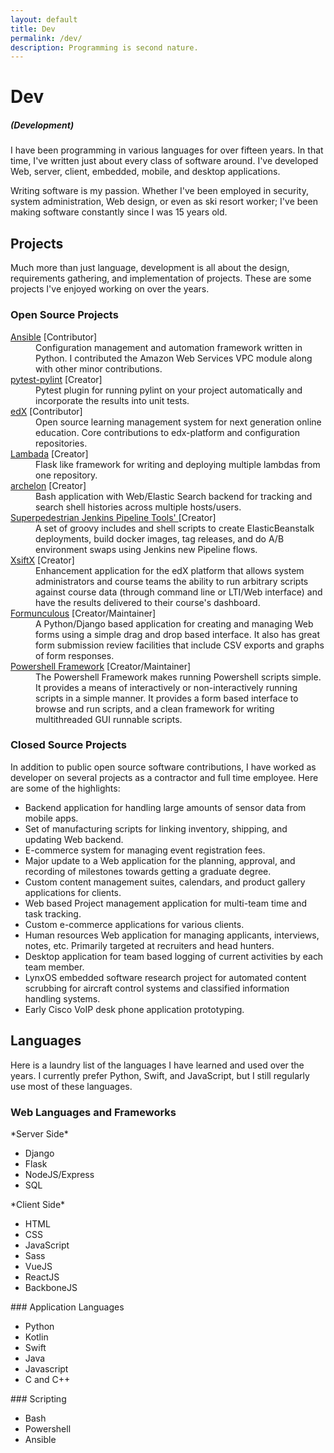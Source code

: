 ```yaml
---
layout: default
title: Dev
permalink: /dev/
description: Programming is second nature.
---
```

# Dev

##### (Development)

I have been programming in various languages for over fifteen
years. In that time, I've written just about every class of software
around. I've developed Web, server, client, embedded, mobile, and
desktop applications.

Writing software is my passion. Whether I've been employed in
security, system administration, Web design, or even as ski resort
worker; I've been making software constantly since I was 15 years old.

## Projects

Much more than just language, development is all about the design,
requirements gathering, and implementation of projects. These are some
projects I've enjoyed working on over the years.

### Open Source Projects
<dl>
  <dt>
    <a href="http://ansible.com">Ansible</a> <span>[Contributor]</span>
  </dt>
  <dd>
    Configuration management and automation framework written in
    Python. I contributed the Amazon Web Services VPC module along
    with other minor contributions.
  </dd>
  <dt>
    <a href="http://github.com/carsongee/pytest-pylint">pytest-pylint</a>
    <span>[Creator]</span>
  </dt>
  <dd>
    Pytest plugin for running pylint on your project automatically and incorporate
    the results into unit tests.
  </dd>
  <dt>
    <a href="http://code.edx.org">edX</a>
    <span>[Contributor]</span>
  </dt>
  <dd>
    Open source learning management system for next generation online
    education. Core contributions to edx-platform and configuration
    repositories.
  </dd>
  <dt>
    <a href="https://github.com/Superpedestrian/lambada">Lambada</a>
    <span>[Creator]</span>
  </dt>
  <dd>
    Flask like framework for writing and deploying multiple lambdas from one repository.
  </dd>
  <dt>
    <a href="http://archelon.rtfd.org">archelon</a>
    <span>[Creator]</span>
  </dt>
  <dd>
    Bash application with Web/Elastic Search backend for tracking and
    search shell histories across multiple hosts/users.
  </dd>
  <dt>
    <a href="https://github.com/Superpedestrian/sp-jenkins-build-tools">
      Superpedestrian Jenkins Pipeline Tools'
    </a>
    <span>[Creator]</span>
  </dt>
  <dd>
    A set of groovy includes and shell scripts to create
    ElasticBeanstalk deployments, build docker images, tag releases,
    and do A/B environment swaps using Jenkins new Pipeline flows.
  </dd>
  <dt>
    <a href="http://github.com/mitocw/xsiftx">XsiftX</a> <span>[Creator]</span>
  </dt>
  <dd>
    Enhancement application for the edX platform that allows system
    administrators and course teams the ability to run arbitrary
    scripts against course data (through command line or LTI/Web
    interface) and have the results delivered to their course's
    dashboard.
  </dd>
  <dt>
    <a href="http://formunculous.org">Formunculous</a> <span>[Creator/Maintainer]</span>
  </dt>
  <dd>
    A Python/Django based application for creating and managing Web
    forms using a simple drag and drop based interface.  It also has
    great form submission review facilities that include CSV exports
    and graphs of form responses.
  </dd>
  <dt>
    <a href="http://posh.codeplex.com">Powershell Framework</a>
    <span>[Creator/Maintainer]</span></dt>
  <dd>
    The Powershell Framework makes running Powershell scripts
    simple. It provides a means of interactively or non-interactively
    running scripts in a simple manner. It provides a form based
    interface to browse and run scripts, and a clean framework for
    writing multithreaded GUI runnable scripts.
  </dd>
</dl>

### Closed Source Projects

In addition to public open source software contributions, I have
worked as developer on several projects as a contractor and full
time employee.  Here are some of the highlights:

- Backend application for handling large amounts of sensor data
  from mobile apps.
- Set of manufacturing scripts for linking inventory, shipping, and updating
  Web backend.
- E-commerce system for managing event registration fees.
- Major update to a Web application for the planning, approval, and
  recording of milestones towards getting a graduate degree.
- Custom content management suites, calendars, and product gallery
  applications for clients.
- Web based Project management application for multi-team time and
  task tracking.
- Custom e-commerce applications for various clients.
- Human resources Web application for managing applicants, interviews,
  notes, etc.  Primarily targeted at recruiters and head hunters.
- Desktop application for team based logging of current activities
  by each team member.
- LynxOS embedded software research project for automated content
  scrubbing for aircraft control systems and classified information
  handling systems.
- Early Cisco VoIP desk phone application prototyping.

## Languages

Here is a laundry list of the languages I have learned and used over
the years. I currently prefer Python, Swift, and JavaScript, but I still
regularly use most of these languages.

### Web Languages and Frameworks


<div class="grd-row">
<div class="grd-row-col-3-6" markdown="1">
*Server Side*

- Django
- Flask
- NodeJS/Express
- SQL
</div>
<div class="grd-row-col-3-6" markdown="1">
*Client Side*

- HTML
- CSS
- JavaScript
- Sass
- VueJS
- ReactJS
- BackboneJS
</div>
</div>
<div class="grd-row">
<div class="grd-row-col-3-6" markdown="1">
### Application Languages

- Python
- Kotlin
- Swift
- Java
- Javascript
- C and C++
</div>
<div class="grd-row-col-3-6" markdown="1">
### Scripting

- Bash
- Powershell
- Ansible
</div>
</div>
